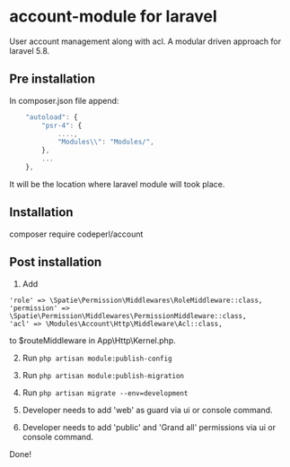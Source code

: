 # account-module for laravel
User account management along with acl. A modular driven approach for laravel 5.8.

## Pre installation
In composer.json file append:
```javascript
    "autoload": {
        "psr-4": {
            ....,
            "Modules\\": "Modules/",
        },
        ...
    },
```

It will be the location where laravel module will took place.

## Installation
composer require codeperl/account

## Post installation
1. Add 
```
'role' => \Spatie\Permission\Middlewares\RoleMiddleware::class,
'permission' => \Spatie\Permission\Middlewares\PermissionMiddleware::class,
'acl' => \Modules\Account\Http\Middleware\Acl::class,
```
to $routeMiddleware in App\Http\Kernel.php.
   
2. Run ```php artisan module:publish-config```

3. Run ```php artisan module:publish-migration```

4. Run ```php artisan migrate --env=development```

5. Developer needs to add 'web' as guard via ui or console command.

6. Developer needs to add 'public' and 'Grand all' permissions via ui or console command.

Done!
